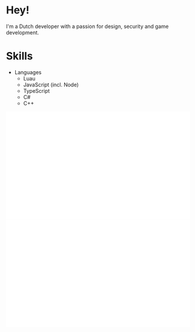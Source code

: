 # Hey!

I'm a Dutch developer with a passion for design, security and game development. 

# Skills
* Languages
    * Luau
    * JavaScript (incl. Node)
    * TypeScript
    * C#
    * C++

![](https://raw.githubusercontent.com/VirtualButFake/stats/master/generated/overview.svg#gh-dark-mode-only)
![](https://raw.githubusercontent.com/VirtualButFake/stats/master/generated/languages.svg#gh-dark-mode-only)
